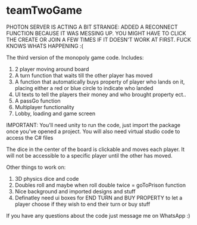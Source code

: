 # teamTwoGame

PHOTON SERVER IS ACTING A BIT STRANGE: ADDED A RECONNECT FUNCTION BECAUSE IT WAS MESSING UP. YOU MIGHT HAVE TO CLICK THE CREATE OR JOIN A FEW TIMES IF IT DOESN'T WORK AT FIRST. FUCK KNOWS WHATS HAPPENING :(

The third version of the monopoly game code. Includes:

1. 2 player moving around board
2. A turn function that waits till the other player has moved
3. A function that automatically buys property of player who lands on it, placing either a red or blue circle to indicate who landed
4. UI texts to tell the players their money and who brought property ect..
5. A passGo function
6. Multiplayer functionality
7. Lobby, loading and game screen

IMPORTANT: You'll need unity to run the code, just import the package once you've opened a project. You will also need virtual studio code to access the C# files


The dice in the center of the board is clickable and moves each player. It will not be accessible to a specific player until the other has moved.


Other things to work on:

1. 3D physics dice and code
2. Doubles roll and maybe when roll double twice = goToPrison function
3. Nice background and imported designs and stuff
4. Definatley need ui boxes for END TURN and BUY PROPERTY to let a player choose if they wish to end their turn or buy stuff

If you have any questions about the code just message me on WhatsApp :)
